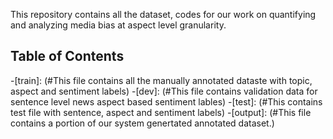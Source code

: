 This repository contains all the dataset, codes for our work on quantifying and analyzing media bias at aspect level granularity.

## Table of Contents
-[train]: (#This file contains all the manually annotated dataste with topic, aspect and sentiment labels)
-[dev]: (#This file contains validation data for sentence level news aspect based sentiment lables)
-[test]: (#This contains test file with sentence, aspect and sentiment labels)
-[output]: (#This file contains a portion of our system genertated annotated dataset.)



